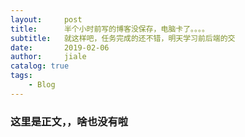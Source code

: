 ```yaml
---
layout:     post
title:      半个小时前写的博客没保存，电脑卡了。。。。
subtitle:   就这样吧，任务完成的还不错，明天学习前后端的交
date:       2019-02-06
author:     jiale
catalog: true
tags:
    - Blog
---
```

###   这里是正文，，啥也没有啦
